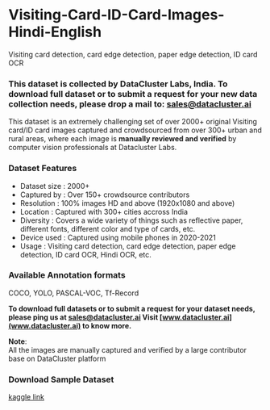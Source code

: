# Visiting-Card-ID-Card-Images-Hindi-English
Visiting card detection, card edge detection, paper edge detection, ID card OCR


### **This dataset is collected by DataCluster Labs, India. To download full dataset or to submit a request for your new data collection needs, please drop a mail to:&nbsp;[sales@datacluster.ai](mailto:sales@datacluster.ai)**

This dataset is an extremely challenging set of over 2000+ original Visiting card/ID card images captured and crowdsourced from over 300+ urban and rural areas, where each image is **manually reviewed and verified** by computer vision professionals at Datacluster Labs.

### **Dataset Features**

- Dataset size   : 2000+
- Captured by  : Over 150+ crowdsource contributors
- Resolution     : 100% images HD and above (1920x1080 and above)
- Location        : Captured with 300+ cities accross India
- Diversity        : Covers a wide variety of things such as reflective paper, different fonts, different color and type of cards, etc.
- Device used  : Captured using mobile phones in 2020-2021
- Usage            : Visiting card detection, card edge detection, paper edge detection, ID card OCR, Hindi OCR, etc.
### Available Annotation formats

COCO, YOLO, PASCAL-VOC, Tf-Record

**To download full datasets or to submit a request for your dataset needs, please ping us at [sales@datacluster.ai](sales@datacluster.ai) Visit [www.datacluster.ai](www.datacluster.ai) to know more.**  

**Note**:  
All the images are manually captured and verified by a large contributor base on DataCluster platform

### **Download Sample Dataset**  
[kaggle link](https://www.kaggle.com/datasets/dataclusterlabs/visiting-card-id-card)
